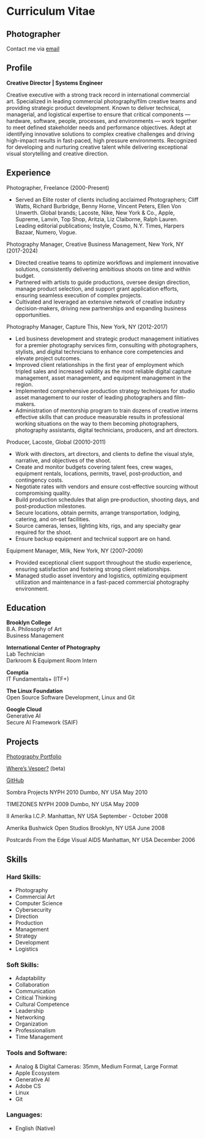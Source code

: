 # **Curriculum Vitae**  
## Photographer  
  
Contact me via [email](mailto:me@richardashe.io)  
  
  
## Profile  
**Creative Director | Systems Engineer**   
  
Creative executive with a strong track record in international commercial art. Specialized in leading commercial photography/film creative teams and providing strategic product development. Known to deliver technical, managerial, and logistical expertise to ensure that critical components — hardware, software, people, processes, and environments — work together to meet defined stakeholder needs and performance objectives. Adept at identifying innovative solutions to complex creative challenges and driving high-impact results in fast-paced, high pressure environments. Recognized for developing and nurturing creative talent while delivering exceptional visual storytelling and creative direction.  
  
  
## Experience  
  
Photographer, Freelance (2000-Present)  
* Served an Elite roster of clients including acclaimed Photographers; Cliff Watts, Richard Burbridge, Benny Horne, Vincent Peters, Ellen Von Unwerth. Global brands; Lacoste, Nike, New York & Co., Apple, Supreme, Lanvin, Top Shop, Aritzia, Liz Claiborne, Ralph Lauren. Leading editorial publications; Instyle, Cosmo, N.Y. Times, Harpers Bazaar, Numero, Vogue.  
  
Photography Manager, Creative Business Management, New York, NY (2017-2024)  
* Directed creative teams to optimize workflows and implement innovative solutions, consistently delivering ambitious shoots on time and within budget.  
* Partnered with artists to guide productions, oversee design direction, manage product selection, and support grant application efforts, ensuring seamless execution of complex projects.  
* Cultivated and leveraged an extensive network of creative industry decision-makers, driving new partnerships and expanding business opportunities.  
  
Photography Manager, Capture This, New York, NY (2012-2017)  
* Led business development and strategic product management initiatives for a premier photography services firm, consulting with photographers, stylists, and digital technicians to enhance core competencies and elevate project outcomes.  
* Improved client relationships in the first year of employment which tripled sales and increased validity as the most reliable digital capture management, asset management, and equipment management in the region.  
* Implemented comprehensive production strategy techniques for studio asset management to our roster of leading photographers and film-makers.  
* Administration of mentorship program to train dozens of creative interns effective skills that can produce measurable results in professional working situations on the way to them becoming photographers, photography assistants, digital technicians, producers, and art directors.  
  
Producer, Lacoste, Global (20010-2011)  
* Work with directors, art directors, and clients to define the visual style, narrative, and objectives of the shoot.
* Create and monitor budgets covering talent fees, crew wages, equipment rentals, locations, permits, travel, post‑production, and contingency costs.  
* Negotiate rates with vendors and ensure cost‑effective sourcing without compromising quality.  
* Build production schedules that align pre‑production, shooting days, and post‑production milestones.
* Secure locations, obtain permits, arrange transportation, lodging, catering, and on‑set facilities.
* Source cameras, lenses, lighting kits, rigs, and any specialty gear required for the shoot.
* Ensure backup equipment and technical support are on hand.
    
Equipment Manager, Milk, New York, NY (2007–2009)  
* Provided exceptional client support throughout the studio experience, ensuring satisfaction and fostering strong client relationships.  
* Managed studio asset inventory and logistics, optimizing equipment utilization and maintenance in a fast-paced commercial photography environment.  
   
  
## Education  
  
**Brooklyn College**  
B.A. Philosophy of Art  
Business Management  

**International Center of Photography**  
Lab Technician  
Darkroom & Equipment Room Intern  
  
**Comptia**  
IT Fundamentals+ (ITF+)  
  
**The Linux Foundation**  
Open Source Software Development, Linux and Git  
  
**Google Cloud**  
Generative AI  
Secure AI Framework (SAIF)  
  
## Projects  
[Photography Portfolio](https://richardashe.com/work)  

[Where’s Vesper?](https://dozingbats.com) (beta)  

[GitHub](https://github.com/griffineyes)  
  
Sombra Projects
NYPH 2010
Dumbo, NY USA
May 2010

TIMEZONES
NYPH 2009
Dumbo, NY USA
May 2009
  
II Amerika
I.C.P.
Manhattan, NY USA
September - October 2008
  
Amerika
Bushwick Open Studios
Brooklyn, NY USA
June 2008
  
Postcards From the Edge
Visual AIDS
Manhattan, NY USA
December 2006
  
## Skills  
  
### Hard Skills:  
* Photography  
* Commercial Art  
* Computer Science
* Cybersecurity  
* Direction  
* Production  
* Management  
* Strategy  
* Development  
* Logistics  
  
### Soft Skills:
* Adaptability  
* Collaboration  
* Communication  
* Critical Thinking  
* Cultural Competence  
* Leadership  
* Networking  
* Organization  
* Professionalism  
* Time Management  
  
### Tools and Software:  
* Analog & Digital Cameras: 35mm, Medium Format, Large Format  
* Apple Ecosystem  
* Generative AI  
* Adobe CS  
* Linux  
* Git  
  
### Languages:  
* English (Native)  
